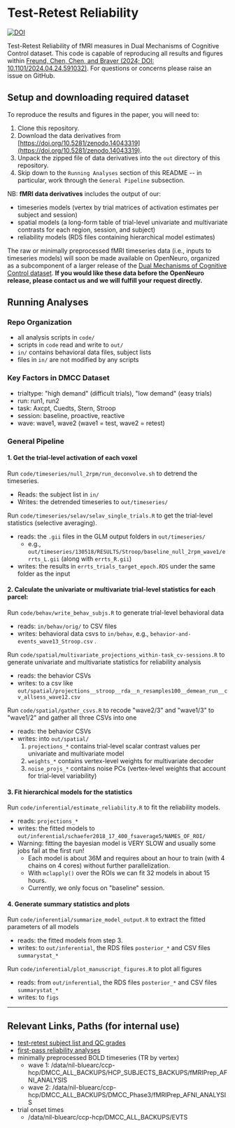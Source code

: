 # Test-Retest Reliability

[![DOI](https://zenodo.org/badge/460533866.svg)](https://zenodo.org/badge/latestdoi/460533866)

Test-Retest Reliability of fMRI measures in Dual Mechanisms of Cognitive Control dataset.
This code is capable of reproducing all results and figures within [Freund, Chen, Chen, and Braver (2024; DOI: 10.1101/2024.04.24.591032)](https://doi.org/10.1101/2024.04.24.591032).
For questions or concerns please raise an issue on GitHub.


## Setup and downloading required dataset

To reproduce the results and figures in the paper, you will need to:
1. Clone this repository.
2. Download the data derivatives from [https://doi.org/10.5281/zenodo.14043319](https://doi.org/10.5281/zenodo.14043319).
3. Unpack the zipped file of data derivatives into the `out` directory of this repository.
4. Skip down to the `Running Analyses` section of this README -- in particular, work through the `General Pipeline` subsection.

NB: **fMRI data derivatives** includes the output of our:
- timeseries models (vertex by trial matrices of activation estimates per subject and session)
- spatial models (a long-form table of trial-level univariate and multivariate contrasts for each region, session, and subject)
- reliability models (RDS files containing hierarchical model estimates)

The raw or minimally preprocessed fMRI timeseries data (i.e., inputs to timeseries models) will soon be made available on OpenNeuro, organized as a subcomponent of a larger release of the [Dual Mechanisms of Cognitive Control dataset](https://sites.wustl.edu/dualmechanisms/). **If you would like these data before the OpenNeuro release, please contact us and we will fulfill your request directly.**


## Running Analyses

### Repo Organization

- all analysis scripts in `code/`
- scripts in `code` read and write to `out/`
- `in/` contains behavioral data files, subject lists
- files in `in/` are not modified by any scripts

### Key Factors in DMCC Dataset

- trialtype: "high demand" (difficult trials), "low demand" (easy trials)
- run: run1, run2
- task: Axcpt, Cuedts, Stern, Stroop
- session: baseline, proactive, reactive
- wave: wave1, wave2 (wave1 = test, wave2 = retest)

### General Pipeline

#### 1. Get the trial-level activation of each voxel

Run `code/timeseries/null_2rpm/run_deconvolve.sh` to detrend the timeseries.
  - Reads: the subject list in `in/`
  - Writes: the detrended timeseries to `out/timeseries/`

Run `code/timeseries/selav/selav_single_trials.R` to get the trial-level statistics (selective averaging).
  - reads: the `.gii` files in the GLM output folders in `out/timeseries/`
    - e.g., `out/timeseries/130518/RESULTS/Stroop/baseline_null_2rpm_wave1/errts_L.gii` (along with `errts_R.gii`)
  - writes: the results in `errts_trials_target_epoch.RDS` under the same folder as the input

#### 2. Calculate the univariate or multivariate trial-level statistics for each parcel:

Run `code/behav/write_behav_subjs.R` to generate trial-level behavioral data
  - reads: `in/behav/orig/` to CSV files
  - writes: behavioral data csvs to `in/behav`, e.g., `behavior-and-events_wave13_Stroop.csv` .

Run `code/spatial/multivariate_projections_within-task_cv-sessions.R` to generate univariate and multivariate statistics for reliability analysis
  - reads: the behavior CSVs
  - writes: to a csv like `out/spatial/projections__stroop__rda__n_resamples100__demean_run__cv_allsess_wave12.csv`

Run `code/spatial/gather_csvs.R` to recode "wave2/3" and "wave1/3" to "wave1/2" and gather all three CSVs into one
- reads: the behavior CSVs
- writes: into `out/spatial/`
  1. `projections_*` contains trial-level scalar contrast values per univariate and multivariate model
  2. `weights_*` contains vertex-level weights for multivariate decoder
  3. `noise_projs_*` contains noise PCs (vertex-level weights that account for trial-level variability)

#### 3. Fit hierarchical models for the statistics

Run `code/inferential/estimate_reliability.R` to fit the reliability models.
  - reads: `projections_*`
  - writes: the fitted models to `out/inferential/schaefer2018_17_400_fsaverage5/NAMES_OF_ROI/`
  - Warning: fitting the bayesian model is VERY SLOW and usually some jobs fail at the first run!
    - Each model is about 36M and requires about an hour to train (with 4 chains on 4 cores) without further parallelization.
    - With `mclapply()` over the ROIs we can fit 32 models in about 15 hours.
    - Currently, we only focus on "baseline" session.

#### 4. Generate summary statistics and plots

Run `code/inferential/summarize_model_output.R` to extract the fitted parameters of all models
  - reads: the fitted models from step 3.
  - writes: to `out/inferential`, the RDS files `posterior_*` and CSV files `summarystat_*`

Run `code/inferential/plot_manuscript_figures.R` to plot all figures
  - reads: from `out/inferential`, the RDS files `posterior_*` and CSV files `summarystat_*`
  - writes: to `figs`



---

## Relevant Links, Paths (for internal use)

- [test-retest subject list and QC grades](https://3.basecamp.com/3758557/buckets/3792852/messages/4106700214)
- [first-pass reliability analyses](https://3.basecamp.com/3758557/buckets/3792852/messages/3983554628)
- minimally preprocessed BOLD timeseries (TR by vertex)
  - wave 1: /data/nil-bluearc/ccp-hcp/DMCC_ALL_BACKUPS/HCP_SUBJECTS_BACKUPS/fMRIPrep_AFNI_ANALYSIS
  - wave 2: /data/nil-bluearc/ccp-hcp/DMCC_ALL_BACKUPS/DMCC_Phase3/fMRIPrep_AFNI_ANALYSIS
- trial onset times
  - /data/nil-bluearc/ccp-hcp/DMCC_ALL_BACKUPS/EVTS
